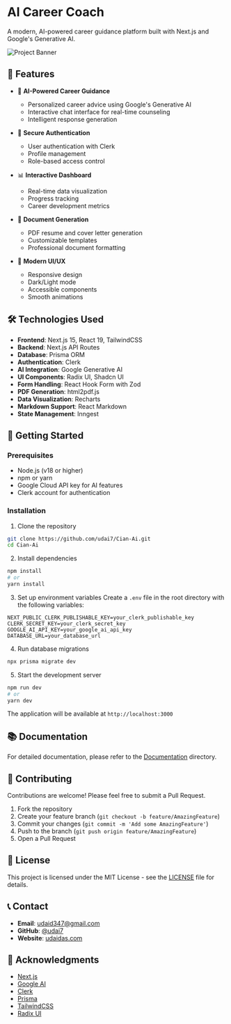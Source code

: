 # AI Career Coach

A modern, AI-powered career guidance platform built with Next.js and Google's Generative AI.

![Project Banner](public/banner.png)

## 🌟 Features

- 🤖 **AI-Powered Career Guidance**
  - Personalized career advice using Google's Generative AI
  - Interactive chat interface for real-time counseling
  - Intelligent response generation

- 🔐 **Secure Authentication**
  - User authentication with Clerk
  - Profile management
  - Role-based access control

- 📊 **Interactive Dashboard**
  - Real-time data visualization
  - Progress tracking
  - Career development metrics

- 📝 **Document Generation**
  - PDF resume and cover letter generation
  - Customizable templates
  - Professional document formatting

- 🎨 **Modern UI/UX**
  - Responsive design
  - Dark/Light mode
  - Accessible components
  - Smooth animations

## 🛠️ Technologies Used

- **Frontend**: Next.js 15, React 19, TailwindCSS
- **Backend**: Next.js API Routes
- **Database**: Prisma ORM
- **Authentication**: Clerk
- **AI Integration**: Google Generative AI
- **UI Components**: Radix UI, Shadcn UI
- **Form Handling**: React Hook Form with Zod
- **PDF Generation**: html2pdf.js
- **Data Visualization**: Recharts
- **Markdown Support**: React Markdown
- **State Management**: Inngest

## 🚀 Getting Started

### Prerequisites

- Node.js (v18 or higher)
- npm or yarn
- Google Cloud API key for AI features
- Clerk account for authentication

### Installation

1. Clone the repository
```bash
git clone https://github.com/udai7/Cian-Ai.git
cd Cian-Ai
```

2. Install dependencies
```bash
npm install
# or
yarn install
```

3. Set up environment variables
Create a `.env` file in the root directory with the following variables:
```env
NEXT_PUBLIC_CLERK_PUBLISHABLE_KEY=your_clerk_publishable_key
CLERK_SECRET_KEY=your_clerk_secret_key
GOOGLE_AI_API_KEY=your_google_ai_api_key
DATABASE_URL=your_database_url
```

4. Run database migrations
```bash
npx prisma migrate dev
```

5. Start the development server
```bash
npm run dev
# or
yarn dev
```

The application will be available at `http://localhost:3000`

## 📚 Documentation

For detailed documentation, please refer to the [Documentation](docs/) directory.

## 🤝 Contributing

Contributions are welcome! Please feel free to submit a Pull Request.

1. Fork the repository
2. Create your feature branch (`git checkout -b feature/AmazingFeature`)
3. Commit your changes (`git commit -m 'Add some AmazingFeature'`)
4. Push to the branch (`git push origin feature/AmazingFeature`)
5. Open a Pull Request

## 📝 License

This project is licensed under the MIT License - see the [LICENSE](LICENSE) file for details.

## 📞 Contact

- **Email**: [udaid347@gmail.com](mailto:udaid347@gmail.com)
- **GitHub**: [@udai7](https://github.com/udai7)
- **Website**: [udaidas.com](https://udaidas.com)

## 🙏 Acknowledgments

- [Next.js](https://nextjs.org/)
- [Google AI](https://ai.google.dev/)
- [Clerk](https://clerk.com/)
- [Prisma](https://www.prisma.io/)
- [TailwindCSS](https://tailwindcss.com/)
- [Radix UI](https://www.radix-ui.com/)
